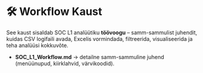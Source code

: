# 🛠️ Workflow Kaust

See kaust sisaldab SOC L1 analüütiku **töövoogu** – samm-sammulist juhendit, kuidas CSV logifaili avada,
Excelis vormindada, filtreerida, visualiseerida ja teha analüüsi kokkuvõte.

- **SOC_L1_Workflow.md** → detailne samm-sammuline juhend (menüünupud, kiirklahvid, värvikoodid).
